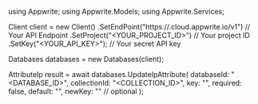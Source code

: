 using Appwrite;
using Appwrite.Models;
using Appwrite.Services;

Client client = new Client()
    .SetEndPoint("https://<REGION>.cloud.appwrite.io/v1") // Your API Endpoint
    .SetProject("<YOUR_PROJECT_ID>") // Your project ID
    .SetKey("<YOUR_API_KEY>"); // Your secret API key

Databases databases = new Databases(client);

AttributeIp result = await databases.UpdateIpAttribute(
    databaseId: "<DATABASE_ID>",
    collectionId: "<COLLECTION_ID>",
    key: "",
    required: false,
    default: "",
    newKey: "" // optional
);